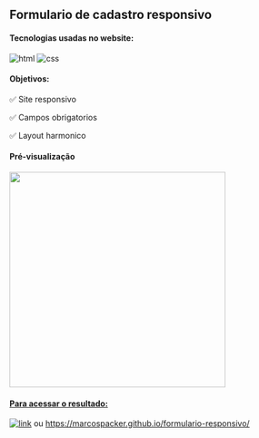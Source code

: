 ## Formulario de cadastro responsivo
#### Tecnologias usadas no website:
![html](https://img.shields.io/badge/HTML-239120?style=for-the-badge&logo=html5&logoColor=white)
![css](https://img.shields.io/badge/CSS3-1572B6?style=for-the-badge&logo=css3&logoColor=white)

#### Objetivos:

✅ Site responsivo

✅ Campos obrigatorios

✅ Layout harmonico

#### Pré-visualização

<div align="left">
  <a href="https://github.com/marcospacker">
  <img height="380em" src="https://user-images.githubusercontent.com/106535353/179614181-ead7af05-110a-4794-b54d-e2033260cf97.png"/>
</div>





#### Para acessar o resultado:

[![link](https://img.shields.io/website-up-down-green-red/http/monip.org.svg)](https://marcospacker.github.io/formulario-responsivo/) ou https://marcospacker.github.io/formulario-responsivo/



